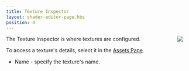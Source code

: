 ```yaml
---
title: Texture Inspector
layout: shader-editor-page.hbs
position: 4
---
```


<img src="/images/shader-editor/inspector-pane-texture.png" style="float: right; padding: 20px; padding-top: 0px;"></img>

The Texture Inspector is where textures are configured.

To access a texture's details, select it in the [Assets Pane][7].

- Name - specify the texture's name.

[7]: /shader-editor/window-layout/assets-pane

